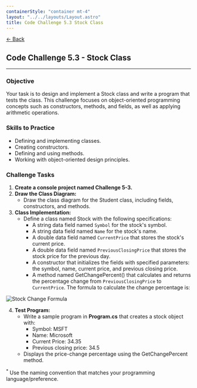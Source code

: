 ```yaml
---
containerStyle: "container mt-4"
layout: "../../layouts/Layout.astro"
title: Code Challenge 5.3 Stock Class
---
```


<a href="/code-challenges/" class="btn btn-sm btn-outline-light mb-3">
  ← Back
</a>

## Code Challenge 5.3 - Stock Class

---

### Objective

Your task is to design and implement a Stock class and write a program that tests the class. This challenge focuses on object-oriented programming concepts such as constructors, methods, and fields, as well as applying arithmetic operations.

### Skills to Practice

- Defining and implementing classes.
- Creating constructors.
- Defining and using methods.
- Working with object-oriented design principles.

### Challenge Tasks

1. **Create a console project named Challenge 5-3.**
2. **Draw the Class Diagram:**
   - Draw the class diagram for the Student class, including fields, constructors, and methods.
3. **Class Implementation:**
    - Define a class named Stock with the following specifications:
        - A string data field named `Symbol` for the stock's symbol.
        - A string data field named `Name` for the stock's name.
        - A double data field named `CurrentPrice` that stores the stock's current price.
        - A double data field named `PreviousClosingPrice` that stores the stock price for the previous day.
        - A constructor that initializes the fields with specified parameters: the symbol, name, current price, and previous closing price.
        - A method named GetChangePercent() that calculates and returns the percentage change from `PreviousClosingPrice` to `CurrentPrice`. The formula to calculate the change percentage is:

<div class="text-center">
    <img src="/courses/c-sharp-fundamentals/stock-change-formula.png" class="img-fluid" alt="Stock Change Formula">
</div>

4. **Test Program:**
    - Write a sample program in **Program.cs** that creates a stock object with:
        - Symbol: MSFT
        - Name: Microsoft
        - Current Price: 34.35
        - Previous closing price: 34.5
    - Displays the price-change percentage using the GetChangePercent method.

<sup>*</sup> Use the naming convention that matches your programming language/preference.